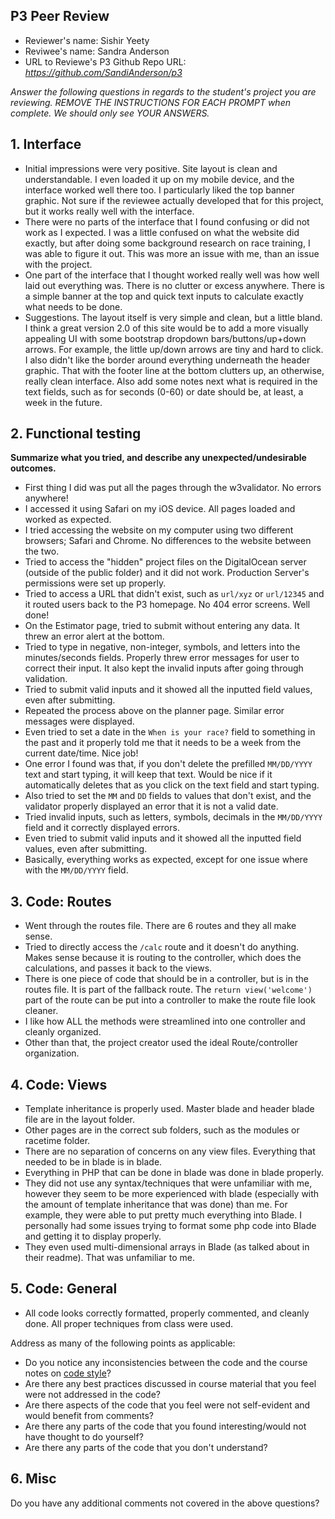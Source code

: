 ## P3 Peer Review

+ Reviewer's name: Sishir Yeety
+ Reviwee's name:  Sandra Anderson
+ URL to Reviewe's P3 Github Repo URL: *<https://github.com/SandiAnderson/p3>*

*Answer the following questions in regards to the student's project you are reviewing. REMOVE THE INSTRUCTIONS FOR EACH PROMPT when complete. We should only see YOUR ANSWERS.*

## 1. Interface

+ Initial impressions were very positive. Site layout is clean and understandable. I even loaded it up on my mobile device, and the interface worked well there too. I particularly liked the top banner graphic. Not sure if the reviewee actually developed that for this project, but it works really well with the interface.
+ There were no parts of the interface that I found confusing or did not work as I expected. I was a little confused on what the website did exactly, but after doing some background research on race training, I was able to figure it out. This was more an issue with me, than an issue with the project.
+ One part of the interface that I thought worked really well was how well laid out everything was. There is no
clutter or excess anywhere. There is a simple banner at the top and quick text inputs to calculate exactly what needs to be done.
+ Suggestions. The layout itself is very simple and clean, but a little bland. I think a great version 2.0 of this site would be to add a more visually appealing UI with some bootstrap dropdown bars/buttons/up+down arrows. For example, the little up/down arrows are tiny and hard to click. I also didn't like the border around everything underneath the header graphic. That with the footer line at the bottom clutters up, an otherwise, really clean interface. Also add some notes next what is required in the text fields, such as for seconds (0-60) or date should be, at least, a week in the future.

## 2. Functional testing

__Summarize what you tried, and describe any unexpected/undesirable outcomes.__

+ First thing I did was put all the pages through the w3validator. No errors anywhere!
+ I accessed it using Safari on my iOS device. All pages loaded and worked as expected.
+ I tried accessing the website on my computer using two different browsers; Safari and Chrome. No differences to the website between the two.
+ Tried to access the "hidden" project files on the DigitalOcean server (outside of the public folder) and it did not work. Production Server's permissions were set up properly.
+ Tried to access a URL that didn't exist, such as `url/xyz` or `url/12345` and it routed users back to the P3 homepage. No 404 error screens. Well done!
+ On the Estimator page, tried to submit without entering any data. It threw an error alert at the bottom.
+ Tried to type in negative, non-integer, symbols, and letters into the minutes/seconds fields. Properly threw error messages for user to correct their input. It also kept the invalid inputs after going through validation.
+ Tried to submit valid inputs and it showed all the inputted field values, even after submitting.
+ Repeated the process above on the planner page. Similar error messages were displayed.
+ Even tried to set a date in the `When is your race?` field to something in the past and it properly told me that it needs to be a week from the current date/time. Nice job!
+ One error I found was that, if you don't delete the prefilled `MM/DD/YYYY` text and start typing, it will keep that text. Would be nice if it automatically deletes that as you click on the text field and start typing.
+ Also tried to set the `MM` and `DD` fields to values that don't exist, and the validator properly displayed an error that it is not a valid date.
+ Tried invalid inputs, such as letters, symbols, decimals in the `MM/DD/YYYY` field and it correctly displayed errors.
+ Even tried to submit valid inputs and it showed all the inputted field values, even after submitting.
+ Basically, everything works as expected, except for one issue where with the `MM/DD/YYYY` field.

## 3. Code: Routes

+ Went through the routes file. There are 6 routes and they all make sense.
+ Tried to directly access the `/calc` route and it doesn't do anything. Makes sense because it is routing to the controller, which does the calculations, and passes it back to the views.
+ There is one piece of code that should be in a controller, but is in the routes file. It is part of the fallback route. The `return view('welcome')` part of the route can be put into a controller to make the route file look cleaner.
+ I like how ALL the methods were streamlined into one controller and cleanly organized.
+ Other than that, the project creator used the ideal Route/controller organization.

## 4. Code: Views

+ Template inheritance is properly used. Master blade and header blade file are in the layout folder.
+ Other pages are in the correct sub folders, such as the modules or racetime folder.
+ There are no separation of concerns on any view files. Everything that needed to be in blade is in blade.
+ Everything in PHP that can be done in blade was done in blade properly.
+ They did not use any syntax/techniques that were unfamiliar with me, however they seem to be more experienced with blade (especially with the amount of template inheritance that was done) than me. For example, they were able to put pretty much everything into Blade. I personally had some issues trying to format some php code into Blade and getting it to display properly.
+ They even used multi-dimensional arrays in Blade (as talked about in their readme). That was unfamiliar to me. 

## 5. Code: General

+ All code looks correctly formatted, properly commented, and cleanly done. All proper techniques from class were used.

Address as many of the following points as applicable:

+ Do you notice any inconsistencies between the code and the course notes on [code style](https://github.com/susanBuck/dwa15-fall2018/blob/master/misc/code-style.md)?
+ Are there any best practices discussed in course material that you feel were not addressed in the code?
+ Are there aspects of the code that you feel were not self-evident and would benefit from comments?
+ Are there any parts of the code that you found interesting/would not have thought to do yourself?
+ Are there any parts of the code that you don't understand?

## 6. Misc
Do you have any additional comments not covered in the above questions?
